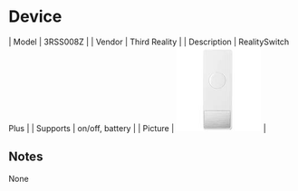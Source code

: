 
# Device

| Model | 3RSS008Z  |
| Vendor  | Third Reality  |
| Description | RealitySwitch Plus |
| Supports | on/off, battery |
| Picture | ![../images/devices/3RSS008Z.jpg](../images/devices/3RSS008Z.jpg) |

## Notes

None

